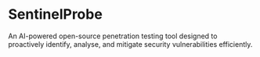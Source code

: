 # SentinelProbe
An AI-powered open-source penetration testing tool designed to proactively identify, analyse, and mitigate security vulnerabilities efficiently.
